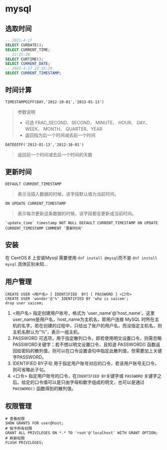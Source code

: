# mysql

## 选取时间
```SQL
-- 2021-4-17
SELECT CURDATE();
SELECT CURRENT_TIME;
-- 22:15:29
SELECT CURTIME();
SELECT CURRENT_DATE;
-- 2021-4-17 22:15:29
SELECT CURRENT_TIMESTAMP;
```

## 时间计算
`TIMESTAMPDIFF(DAY,'2012-10-01','2013-01-13')`
> 参数说明
> - 可选 FRAC_SECOND、SECOND、 MINUTE、 HOUR、 DAY、 WEEK、 MONTH、 QUARTER、YEAR
> - 返回指为后一个时间减去前一个时间

`DATEDIFF('2013-01-13','2012-10-01')`
> 返回前一个时间减去后一个时间的天数

## 更新时间

`DEFAULT CURRENT_TIMESTAMP`
> 表示当插入数据的时候，该字段默认值为当前时间。

`ON UPDATE CURRENT_TIMESTAMP`
> 表示每次更新这条数据的时候，该字段都会更新成当前时间。

```mysql
`update_time` timestamp NOT NULL DEFAULT CURRENT_TIMESTAMP ON UPDATE CURRENT_TIMESTAMP COMMENT '更新时间'
```

## 安装

在 CentOS 8 上安装Mysql 需要使用 `dnf install @mysql`而不是 `dnf install mysql` 具体区别未知...

## 用户管理

```
CREATE USER <用户名> [ IDENTIFIED  BY] [ PASSWORD ] <口令>
CREATE USER 'wonder'@'%' IDENTIFIED BY 'who is saicem';
drop user saicem;
```

1. <用户名>
指定创建用户账号，格式为 'user_name'@'host_name'。这里user_name是用户名，host_name为主机名，即用户连接 MySQL 时所在主机的名字。若在创建的过程中，只给出了账户的用户名，而没指定主机名，则主机名默认为“%”，表示一组主机。
2. PASSWORD
可选项，用于指定散列口令，即若使用明文设置口令，则需忽略PASSWORD关键字；若不想以明文设置口令，且知道 PASSWORD() 函数返回给密码的散列值，则可以在口令设置语句中指定此散列值，但需要加上关键字PASSWORD。
3. IDENTIFIED BY子句
用于指定用户账号对应的口令，若该用户账号无口令，则可省略此子句。
4. <口令>
指定用户账号的口令，在`IDENTIFIED BY`关键字或 `PASSWORD` 关键字之后。给定的口令值可以是只由字母和数字组成的明文，也可以是通过 `PASSWORD()` 函数得到的散列值。

## 权限管理
```
# 查看权限
SHOW GRANTS FOR user@host;
# 授予所有权限
GRANT ALL PRIVILEGES ON *.* TO 'root'@'localhost' WITH GRANT OPTION;
# 刷新权限
FLUSH PRIVILEGES;
```